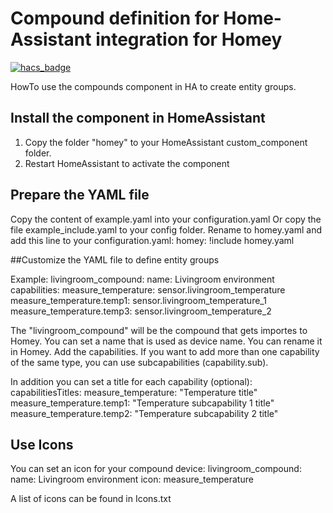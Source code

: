 # Compound definition for Home-Assistant integration for Homey

[![hacs_badge](https://img.shields.io/badge/HACS-Default-41BDF5.svg?style=for-the-badge)](https://github.com/hacs/integration)

HowTo use the compounds component in HA to create entity groups.

## Install the component in HomeAssistant
1) Copy the folder "homey" to your HomeAssistant custom_component folder.
2) Restart HomeAssistant to activate the component


## Prepare the YAML file
Copy the content of example.yaml into your configuration.yaml
Or copy the file example_include.yaml to your config folder. Rename to homey.yaml and add this line to your configuration.yaml:
homey: !include homey.yaml


##Customize the YAML file to define entity groups

Example:
livingroom_compound:
  name: Livingroom environment
  capabilities:
    measure_temperature: sensor.livingroom_temperature
    measure_temperature.temp1: sensor.livingroom_temperature_1
    measure_temperature.temp3: sensor.livingroom_temperature_2

The "livingroom_compound" will be the compound that gets importes to Homey.
You can set a name that is used as device name. You can rename it in Homey.
Add the capabilities. If you want to add more than one capability of the same type, you can use subcapabilities (capability.sub).

In addition you can set a title for each capability (optional):
    capabilitiesTitles:
      measure_temperature: "Temperature title"
      measure_temperature.temp1: "Temperature subcapability 1 title"
      measure_temperature.temp2: "Temperature subcapability 2 title"

## Use Icons
You can set an icon for your compound device:
livingroom_compound:
  name: Livingroom environment
  icon: measure_temperature

A list of icons can be found in Icons.txt
